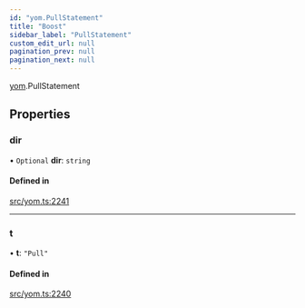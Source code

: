 ```yaml
---
id: "yom.PullStatement"
title: "Boost"
sidebar_label: "PullStatement"
custom_edit_url: null
pagination_prev: null
pagination_next: null
---
```


[yom](../namespaces/yom.md).PullStatement

## Properties

### dir

• `Optional` **dir**: `string`

#### Defined in

[src/yom.ts:2241](https://github.com/yolmio/boost/blob/5cada48/src/yom.ts#L2241)

___

### t

• **t**: ``"Pull"``

#### Defined in

[src/yom.ts:2240](https://github.com/yolmio/boost/blob/5cada48/src/yom.ts#L2240)
